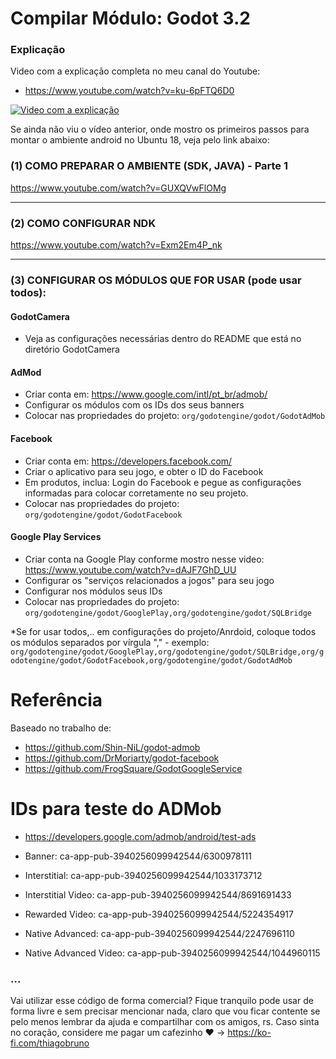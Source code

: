 # Compilar Módulo: Godot 3.2

### Explicação
Video com a explicação completa no meu canal do Youtube: 
- https://www.youtube.com/watch?v=ku-6pFTQ6D0

[![Video com a explicação](https://img.youtube.com/vi/ku-6pFTQ6D0/0.jpg)](https://www.youtube.com/watch?v=ku-6pFTQ6D0)


Se ainda não viu o vídeo anterior, onde mostro os primeiros passos para montar o ambiente android no Ubuntu 18, veja pelo link abaixo:

### (1) COMO PREPARAR O AMBIENTE (SDK, JAVA) - Parte 1
https://www.youtube.com/watch?v=GUXQVwFlOMg

----------

### (2) COMO CONFIGURAR NDK
https://www.youtube.com/watch?v=Exm2Em4P_nk

----------

### (3) CONFIGURAR OS MÓDULOS QUE FOR USAR (pode usar todos):
#### GodotCamera
- Veja as configurações necessárias dentro do README que está no diretório GodotCamera

#### AdMod
- Criar conta em: https://www.google.com/intl/pt_br/admob/
- Configurar os módulos com os IDs dos seus banners
- Colocar nas propriedades do projeto: ```org/godotengine/godot/GodotAdMob```

#### Facebook
- Criar conta em: https://developers.facebook.com/
- Criar o aplicativo para seu jogo, e obter o ID do Facebook
- Em produtos, inclua: Login do Facebook e pegue as configurações informadas para colocar corretamente no seu projeto.
- Colocar nas propriedades do projeto: ```org/godotengine/godot/GodotFacebook```

#### Google Play Services
- Criar conta na Google Play conforme mostro nesse video: https://www.youtube.com/watch?v=dAJF7GhD_UU
- Configurar os "serviços relacionados a jogos" para seu jogo
- Configurar nos módulos seus IDs
- Colocar nas propriedades do projeto: ```org/godotengine/godot/GooglePlay,org/godotengine/godot/SQLBridge```

*Se for usar todos,.. em configurações do projeto/Anrdoid, coloque todos os módulos separados por vírgula "," - exemplo:
```org/godotengine/godot/GooglePlay,org/godotengine/godot/SQLBridge,org/godotengine/godot/GodotFacebook,org/godotengine/godot/GodotAdMob```

# Referência
Baseado no trabalho de: 
- https://github.com/Shin-NiL/godot-admob
- https://github.com/DrMoriarty/godot-facebook
- https://github.com/FrogSquare/GodotGoogleService

# IDs para teste do ADMob
- https://developers.google.com/admob/android/test-ads

- Banner: ca-app-pub-3940256099942544/6300978111
- Interstitial: ca-app-pub-3940256099942544/1033173712
- Interstitial Video: ca-app-pub-3940256099942544/8691691433
- Rewarded Video: ca-app-pub-3940256099942544/5224354917
- Native Advanced: ca-app-pub-3940256099942544/2247696110
- Native Advanced Video: ca-app-pub-3940256099942544/1044960115

### ...
Vai utilizar esse código de forma comercial? Fique tranquilo pode usar de forma livre e sem precisar mencionar nada, claro que vou ficar contente se pelo menos lembrar da ajuda e compartilhar com os amigos, rs. Caso sinta no coração, considere me pagar um cafezinho :heart: -> https://ko-fi.com/thiagobruno



